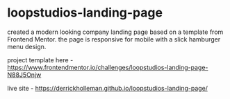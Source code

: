# loopstudios-landing-page
created a modern looking company landing page based on a template from Frontend Mentor.  the page is responsive for mobile with a slick hamburger menu design.

project template here - https://www.frontendmentor.io/challenges/loopstudios-landing-page-N88J5Onjw

live site - https://derrickholleman.github.io/loopstudios-landing-page/
